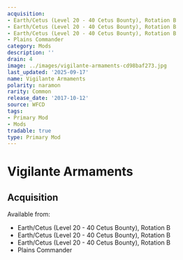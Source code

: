 ```yaml
---
acquisition:
- Earth/Cetus (Level 20 - 40 Cetus Bounty), Rotation B
- Earth/Cetus (Level 20 - 40 Cetus Bounty), Rotation B
- Earth/Cetus (Level 20 - 40 Cetus Bounty), Rotation B
- Plains Commander
category: Mods
description: ''
drain: 4
image: ../images/vigilante-armaments-cd98baf273.jpg
last_updated: '2025-09-17'
name: Vigilante Armaments
polarity: naramon
rarity: Common
release_date: '2017-10-12'
source: WFCD
tags:
- Primary Mod
- Mods
tradable: true
type: Primary Mod
---
```


# Vigilante Armaments

## Acquisition

Available from:
- Earth/Cetus (Level 20 - 40 Cetus Bounty), Rotation B
- Earth/Cetus (Level 20 - 40 Cetus Bounty), Rotation B
- Earth/Cetus (Level 20 - 40 Cetus Bounty), Rotation B
- Plains Commander

